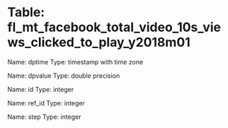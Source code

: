 Table: fl_mt_facebook_total_video_10s_views_clicked_to_play_y2018m01
====================================================================

Name: dptime
Type: timestamp with time zone

Name: dpvalue
Type: double precision

Name: id
Type: integer

Name: ref_id
Type: integer

Name: step
Type: integer


